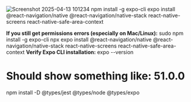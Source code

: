 ![Screenshot 2025-04-13 101234](https://github.com/user-attachments/assets/a012c410-9ff3-402e-9710-6e1ccef6ca35)
npm install -g expo-cli
expo install @react-navigation/native @react-navigation/native-stack react-native-screens react-native-safe-area-context

**If you still get permissions errors (especially on Mac/Linux):**
sudo npm install -g expo-cli
npx expo install @react-navigation/native @react-navigation/native-stack react-native-screens react-native-safe-area-context
**Verify Expo CLI installation:**
expo --version
# Should show something like: 51.0.0

npm install -D @types/jest @types/node @types/expo

